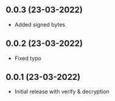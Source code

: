 ## 0.0.3 (23-03-2022)
- Added signed bytes

## 0.0.2 (23-03-2022)
- Fixed typo

## 0.0.1 (23-03-2022)

- Initial release with verify & decryption
